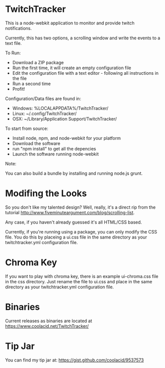 TwitchTracker
=============

This is a node-webkit application to monitor and provide twitch notifications. 

Currently, this has two options, a scrolling window and write the events to a text file.

To Run:
- Download a ZIP package
- Run the first time, it will create an empty configuration file
- Edit the configuration file with a text editor - following all instructions in the file
- Run a second time
- Profit!

Configuration/Data files are found in:
- Windows: %LOCALAPPDATA%/TwitchTracker/
- Linux: ~/.config/TwitchTracker/
- OSX: ~/Library/Application Support/TwitchTracker/

To start from source:
- Install node, npm, and node-webkit for your platform
- Download the software
- run "npm install" to get all the depencies
- Launch the software running node-webkit

Note: 

You can also build a bundle by installing and running node.js grunt.

Modifing the Looks
==================

So you don't like my talented design? Well, really, it's a direct rip from the tutorial http://www.fiveminuteargument.com/blog/scrolling-list.

Any case, if you haven't already guessed it's all HTML/CSS based.

Currently, if you're running using a package, you can only modify the CSS file. You do this by placeing a ui.css file in the same directory as your twitchtracker.yml configuration file.

Chroma Key
==========

If you want to play with chroma key, there is an example ui-chroma.css file in the css directory. Just rename the file to ui.css and place in the same directory as your twitchtracker.yml configuration file.

Binaries
========

Current releases as binaries are located at https://www.coolacid.net/TwitchTracker/

Tip Jar
=======

You can find my tip jar at: 
https://gist.github.com/coolacid/9537573

